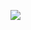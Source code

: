 <a href="https://codeclimate.com/github/iwatkot/maps4fs/maintainability"><img src="https://api.codeclimate.com/v1/badges/b922fd0a7188d37e61de/maintainability" /></a>